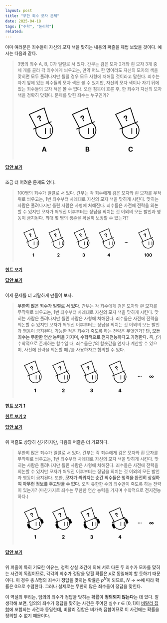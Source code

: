 ```yaml
---
layout: post
title: "무한 죄수 모자 문제"
date: 2025-04-18
tags: ["수학", "논리학"]
related:
---
```


<head>
  <style>
    .answer {
      display: none;
      margin-top: 10px;
      color: #333;
    }
  </style>
</head>

<script>
  function toggleAnswer(id) {
    const answer = document.getElementById("answer" + id);
    if (answer.style.display === "none" || answer.style.display === "") {
      answer.style.display = "block";
    } else {
      answer.style.display = "none";
    }
  }
</script>

아마 여러분은 죄수들이 자신의 모자 색을 맞히는 내용의 퍼즐을 제법 보았을 것이다. 예시는 다음과 같다.

> 3명의 죄수 A, B, C가 일렬로 서 있다. 간부는 검은 모자 2개와 흰 모자 3개 중 세 개를 골라 각 죄수에게 씌우고는, 만약 어느 한 명이라도 자신의 모자의 색을 맞히면 모두 풀려나지만 틀릴 경우 모두 사형에 처해질 것이라고 말한다. 죄수는 자기 앞에 있는 죄수들의 모자 색은 볼 수 있지만, 자신의 모자 색이나 자기 뒤에 있는 죄수들의 모자 색은 볼 수 없다. 오랜 침묵이 흐른 후, 한 죄수가 자신의 모자 색을 정확히 맞혔다. 문제를 맞힌 죄수는 누구인가?
>
> <img src="/public/hat-1.png" style="max-height: 180px; margin: 0 auto; mix-blend-mode: multiply;">

<div onclick="toggleAnswer(1)" style="cursor: pointer; font-weight: bold; display: inline-block; margin-bottom: 1em;">
<u>답안 보기</u>
</div>

<div id="answer1" class="answer" style="padding-bottom: 1em;">
<p><strong>C가 정답을 맞힌다.</strong></p>
<p>만약 B와 C의 모자 색이 모두 검은색이었다면 A는 자신의 모자가 흰색임을 맞혔을 것이다. 그러나 "오랜 침묵"이 흘렀으므로, A는 자신의 모자 색을 맞히지 못하는 상황이며 이는 B, C의 모자 색이 (흰, 검), (검, 흰), (흰, 흰)의 경우 중 하나임을 시사한다.</p>
<p>이 사실을 고려했을 때, 만약 C의 모자 색이 검정색이었다면 B는 자신의 모자 색이 흰색임을 맞혔을 것이다. 그럼에도 "오랜 침묵"이 흘렀다는 것은 B 또한 자신의 모자 색을 맞히지 못하는 상황임을 의미하므로, C의 모자 색은 흰색이다.</p>
</div>

조금 더 어려운 문제도 있다.

> 100명의 죄수가 일렬로 서 있다. 간부는 각 죄수에게 검은 모자와 흰 모자를 무작위로 씌우고는, 1번 죄수부터 차례대로 자신의 모자 색을 맞히게 시킨다. 맞히는 사람은 풀려나지만 틀린 사람은 사형에 처해진다. 죄수들은 사전에 전략을 의논할 수 있지만 모자가 씌워진 이후부터는 정답을 외치는 것 이외의 모든 발언과 행동이 금지된다. 최대 몇 명의 생존을 확실히 보장할 수 있는가?
>
> <img src="/public/hat-2.png" style="max-height: 180px; margin: 0 auto; mix-blend-mode: multiply;">

<div onclick="toggleAnswer(8)" style="cursor: pointer; font-weight: bold; display: inline-block; margin-bottom: 1em;">
<u>힌트 보기</u>
</div>

<div id="answer8" class="answer" style="padding-bottom: 1em;">
<p>첫 번째 죄수를 제외한 99명의 생존을 보장할 수 있다.</p>
</div>

<div></div>

<div onclick="toggleAnswer(2)" style="cursor: pointer; font-weight: bold; display: inline-block; margin-bottom: 1em;">
<u>답안 보기</u>
</div>

<div id="answer2" class="answer" style="padding-bottom: 1em;">
<p><strong>첫 번째 죄수를 제외한 99명의 생존을 보장할 수 있다.</strong></p>
<p>첫 번째 죄수는 자신을 제외한 99명의 모자 색을 볼 수 있다. 그 중 검은색 모자가 짝수 개라면 자신의 모자 색을 검은색으로 맞히고, 홀수 개라면 흰색으로 맞힌다. 그러면 두 번째 죄수는 첫 번째 죄수가 전달한 정보와, 자기 앞에 있는 모자들 중 검은색 모자의 홀짝성을 비교함으로서 자신의 모자 색을 정확히 맞힐 수 있다. 세 번째 죄수 또한 첫 번째 죄수가 전달한 정보와, 두 번째 죄수가 자신의 모자 색을 맞혔다는 사실로부터 자신의 모자 색을 정확히 맞힐 수 있고, 이같은 식으로 99명이 모두 풀려날 수 있다.</p>
</div>

이제 문제를 더 괴랄하게 만들어 보자.

> **무한히 많은 죄수가 일렬로 서 있다.** 간부는 각 죄수에게 검은 모자와 흰 모자를 무작위로 씌우고는, 1번 죄수부터 차례대로 자신의 모자 색을 맞히게 시킨다. 맞히는 사람은 풀려나지만 틀린 사람은 사형에 처해진다. 죄수들은 사전에 전략을 의논할 수 있지만 모자가 씌워진 이후부터는 정답을 외치는 것 이외의 모든 발언과 행동이 금지된다. 가능한 적은 죄수가 죽도록 하는 전략은 무엇인가? **단, 모든 죄수는 무한한 연산 능력을 가지며, 수학적으로 전지전능하다고 가정한다.** 즉, $f$가 수학적으로 존재하는 함수일 때, 죄수들은 $f$의 함숫값을 언제나 계산할 수 있으며, 사전에 전략을 의논할 때 $f$를 사용하자고 합의할 수 있다.
>
> <img src="/public/hat-3.png" style="max-height: 180px; margin: 0 auto; mix-blend-mode: multiply;">

<div onclick="toggleAnswer(3)" style="cursor: pointer; font-weight: bold; display: inline-block; margin-bottom: 1em;">
<u>힌트 보기 1</u>
</div>

<div id="answer3" class="answer" style="padding-bottom: 1em;">
<p>첫 번째 죄수를 제외한 전원의 생존을 보장할 수 있다.</p>
</div>

<div></div>

<div onclick="toggleAnswer(4)" style="cursor: pointer; font-weight: bold; display: inline-block; margin-bottom: 1em;">
<u>힌트 보기 2</u>
</div>

<div id="answer4" class="answer" style="padding-bottom: 1em;">
<p>선택 공리를 사용한다.</p>
</div>

<div></div>

<div onclick="toggleAnswer(5)" style="cursor: pointer; font-weight: bold; display: inline-block; margin-bottom: 1em;">
<u>답안 보기</u>
</div>

<div id="answer5" class="answer" style="padding-bottom: 1em;">

<p>검은색 모자를 0, 흰색 모자를 1로 적으면 죄수들의 모자 배열은 101011... 와 같은 무한 숫자열로 표현할 수 있다. 앞에 소숫점을 찍고 이진법으로 읽으면 죄수들의 모자 배열은 0 이상 1 이하의 실수와 일대일 대응된다.</p>

<p>실수 $a, b \in [0, 1]$에 대해, $a$와 $b$의 이진 전개가 차이나는 자릿수의 개수가 유한할 때 $a \sim b$라고 하자. 예를 들어,</p>

$$
0.11111\dots \sim 0.01111\dots, \; 0.10101\dots \not\sim 0.01010\dots
$$

<p>$\sim$은 동치 관계임을 쉽게 보일 수 있다. 따라서 동치류 $[0, 1]/\sim$을 취할 수 있다. 선택 공리에 의해 $[0, 1]/\sim$의 선택 함수 $\iota$가 존재한다. 죄수들이 수학적으로 전지전능하다고 가정했으므로 사전에 죄수들은 어떤 선택 함수 $\iota$를 사용할지 합의할 수 있다.</p>

<p>모자 맞히기가 시작되었을 때 $n$번째 죄수는 $n$개의 모자를 제외한 모든 모자의 색을 볼 수 있다. 즉, 죄수들의 모자 배열에 대응되는 실수가 $r$일 때, $n$번째 죄수는 $r$의 소숫점 아래 $n$개 자릿수 이외의 모든 자릿수를 알고 있다. 즉, 그는 $r$이 $[0, 1]/\sim$의 어떤 동치류에 속하는지 알며, $r$이 속하는 동치류를 $[r]$이라고 했을 때 $\iota([r])$을 계산할 수 있다.</p>

<p>이제 다음의 전략을 취한다. $\sim$의 정의에 의해 $r$과 $\iota([r])$은 유한한 개수의 자릿수에서만 차이가 난다. 첫 번째 죄수는 자신이 보는 모자들의 배열과 $\iota([r])$에 대응되는 모자들의 배열이 짝수만큼 차이가 나면 자신의 모자색을 검정색으로 맞히고, 홀수만큼 차이가 나면 흰색으로 맞힌다. 이제 나머지 죄수들은 100명의 죄수 문제와 같은 방식으로 자신의 모자 색을 맞힐 수 있다.</p>

<p>즉, 선택 공리는 $N$명의 죄수 문제에서 $N \to \infty$를 취했을 때에도 첫 번째 죄수를 제외한 전원이 생존할 수 있다는 결론이 존속되도록 보장하는 원리이다.</p>

</div>

위 퍼즐도 상당히 신기하지만, 다음의 퍼즐은 더 기묘하다.

> 무한히 많은 죄수가 일렬로 서 있다. 간부는 각 죄수에게 검은 모자와 흰 모자를 무작위로 씌우고는, 1번 죄수부터 차례대로 자신의 모자 색을 맞히게 시킨다. 맞히는 사람은 풀려나지만 틀린 사람은 사형에 처해진다. 죄수들은 사전에 전략을 의논할 수 있지만 모자가 씌워진 이후부터는 정답을 외치는 것 이외의 모든 발언과 행동이 금지된다. 또한, **모자가 씌워지는 순간 죄수들은 청력을 완전히 상실하여 아무런 정보를 주고받을 수 없다.** 오직 유한한 수의 죄수만이 죽도록 하는 전략이 있는가? (마찬가지로 죄수는 무한한 연산 능력을 가지며 수학적으로 전지전능하다.)
>
> <img src="/public/hat-4.png" style="max-height: 180px; margin: 0 auto; mix-blend-mode: multiply;">

<div onclick="toggleAnswer(6)" style="cursor: pointer; font-weight: bold; display: inline-block; margin-bottom: 1em;">
<u>답안 보기</u>
</div>

<div id="answer6" class="answer" style="padding-bottom: 1em;">

<p>이전 문제와 같이 $\iota$를 $[0, 1]/\sim$의 선택 함수라고 하자. 다음의 전략을 취한다. $n$번째 죄수는 자신의 모자 색을 $\iota([r])$의 $n$번째 자릿수에 대응되는 색으로 맞힌다. 그러면 $\sim$의 정의에 의해 유한한 수의 죄수를 제외한 전원이 정답을 맞힌다.</p>

</div>

위 퍼즐이 특히 기묘한 이유는, 청력 상실 조건에 의해 서로 다른 두 죄수가 모자를 맞히는 사건이 독립이므로, 각각의 죄수가 정답을 맞힐 확률은 $p$로 동일해야 할 듯하기 때문이다. 이 경우 총 $N$명의 죄수가 정답을 맞히는 확률은 $p^N$이 되므로, $N \to \infty$에 따라 확률은 0으로 수렴한다. 그러나 실제로는 무한히 많은 죄수들이 정답을 맞힌다.

이 역설의 뿌리는, 임의의 죄수가 정답을 맞히는 확률이 **정의되지 않는다**는 데 있다. 잘 생각해 보면, 임의의 죄수가 정답을 맞히는 사건은 주어진 실수 $r \in [0, 1]$이 [비탈리 집합](https://dimenerno.github.io/2025/02/24/algebra-measure/)에 포함되는 사건과 동일한데, 비탈리 집합은 비가측 집합이므로 이 사건에는 확률을 정의할 수 없기 때문이다.
